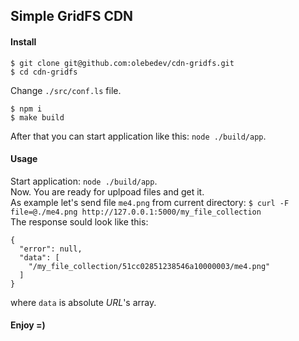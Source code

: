 ## Simple GridFS CDN

#### Install

```
$ git clone git@github.com:olebedev/cdn-gridfs.git
$ cd cdn-gridfs
```
Change `./src/conf.ls` file.

```
$ npm i
$ make build
```
After that you can start application like this: `node ./build/app`.

#### Usage
Start application: `node ./build/app`.  
Now. You are ready for uplpoad files and get it.  
As example let's send file `me4.png` from current directory: `$ curl -F file=@./me4.png http://127.0.0.1:5000/my_file_collection `  
The response sould look like this:
```
{
  "error": null,
  "data": [
    "/my_file_collection/51cc02851238546a10000003/me4.png"
  ]
}
```

where `data` is absolute _URL_'s array.

#### Enjoy =)



